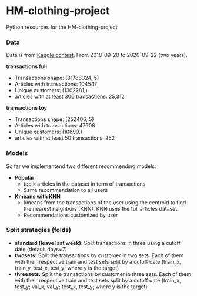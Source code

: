 # HM-clothing-project
Python resources for the HM-clothing-project

### Data
Data is from [Kaggle contest](https://www.kaggle.com/competitions/h-and-m-personalized-fashion-recommendations).
From 2018-09-20 to 2020-09-22 (two years).

**transactions full**
+ Transactions shape:  (31788324, 5)
+ Articles with transactions:  104547
+ Unique customers:  (1362281,)
+ articles with at least 300 transactions: 25,312

**transactions toy**
+ Transactions shape:  (252406, 5)
+ Articles with transactions:  47908
+ Unique customers:  (10899,)
+ articles with at least 50 transactions: 252

### Models
So far we implementend two different recommending models:
+ **Popular** 
  + top k articles in the dataset in term of transactions
  + Same recommendation to all users
+ **Kmeans with KNN**
  + kmeans from the transactions of the user using the centroid to find the nearest neighbors (KNN). KNN uses the full articles dataset
  + Recommendations customized by user

### Split strategies (folds)
+ **standard (leave last week)**: Split transactions in three using a cutoff date (default days=7)
+ **twosets:** Split the transactions by customer in two sets. Each of them with their respective train and test sets split by a cutoff date (train_x, train_y, test_x, test_y; where y is the target)
+ **threesets:** Split the transactions by customer in three sets. Each of them with their respective train and test sets split by a cutoff date (train_x, test_y; val_x, val_y; test_x, test_y; where y is the target)
